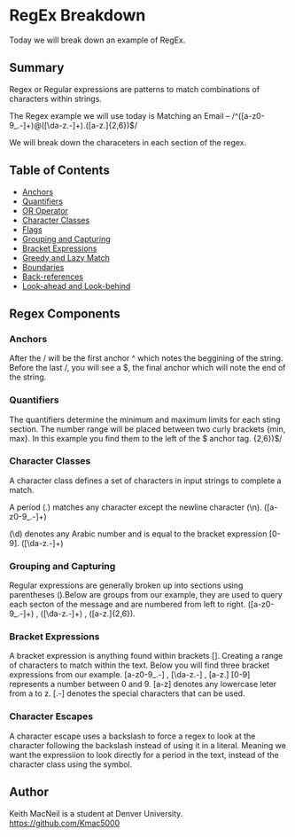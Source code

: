 # RegEx Breakdown

Today we will break down an example of RegEx.

## Summary

Regex or Regular expressions are patterns to match combinations of characters within strings.

The Regex example we will use today is
Matching an Email – /^([a-z0-9_\.-]+)@([\da-z\.-]+)\.([a-z\.]{2,6})$/

We will break down the characeters in each section of the regex.

## Table of Contents

- [Anchors](#anchors)
- [Quantifiers](#quantifiers)
- [OR Operator](#or-operator)
- [Character Classes](#character-classes)
- [Flags](#flags)
- [Grouping and Capturing](#grouping-and-capturing)
- [Bracket Expressions](#bracket-expressions)
- [Greedy and Lazy Match](#greedy-and-lazy-match)
- [Boundaries](#boundaries)
- [Back-references](#back-references)
- [Look-ahead and Look-behind](#look-ahead-and-look-behind)

## Regex Components

### Anchors

After the / will be the first anchor ^ which notes the beggining of the string.
Before the last /, you will see a $, the final anchor which will note the end of the string.

### Quantifiers

The quantifiers determine the minimum and maximum limits for each sting section.
The number range will be placed between two curly brackets {min, max}.
In this example you find them to the left of the $ anchor tag.
{2,6})$/

### Character Classes

A character class defines a set of characters in input strings to complete a match.

A period (.) matches any character except the newline character (\n).
([a-z0-9_\.-]+)

(\d) denotes any Arabic number and is equal to the bracket expression [0-9].
([\da-z\.-]+)

### Grouping and Capturing

Regular expressions are generally broken up into sections using parentheses ().Below are groups from our example, they are used to query each secton of the message and are numbered from left to right.
([a-z0-9_.-]+) , ([\da-z.-]+) , ([a-z.]{2,6}).

### Bracket Expressions

A bracket expression is anything found within brackets []. Creating a range of characters to match within the text. Below you will find three bracket expressions from our example.
[a-z0-9_\.-] , [\da-z\.-] , [a-z\.]
[0-9] represents a number between 0 and 9.
[a-z] denotes any lowercase leter from a to z.
[.-] denotes the special characters that can be used.

### Character Escapes

A character escape uses a backslash to force a regex to look at the character following the backslash instead of using it in a literal. Meaning we want the expressiion to look directly for a period in the text, instead of the character class using the symbol.

## Author

Keith MacNeil is a student at Denver University.
https://github.com/Kmac5000
